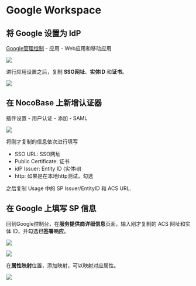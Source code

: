 # Google Workspace

## 将 Google 设置为 IdP

[Google管理控制](https://admin.google.com/) - 应用 - Web应用和移动应用

![](https://static-docs.nocobase.com/0812780b990a97a63c14ea8991959827.png)

进行应用设置之后，复制 **SSO网址**、**实体ID** 和**证书**。

![](https://static-docs.nocobase.com/aafd20a794730e85411c0c8f368637e0.png)

## 在 NocoBase 上新增认证器

插件设置 - 用户认证 - 添加 - SAML

![](https://static-docs.nocobase.com/5bc18c7952b8f15828e26bb07251a335.png)

将刚才复制的信息依次进行填写

- SSO URL: SSO网址
- Public Certificate: 证书
- idP Issuer: Entity ID (实体id)
- http: 如果是在本地http测试，勾选

之后复制 Usage 中的 SP Issuer/EntityID 和 ACS URL.

## 在 Google 上填写 SP 信息

回到Google控制台，在**服务提供商详细信息**页面，输入刚才复制的 ACS 网址和实体 ID，并勾选**已签署响应**。

![](https://static-docs.nocobase.com/1536268bf8df4a5ebc72384317172191.png)

![](https://static-docs.nocobase.com/c7de1f8b84c1335de110e5a7c96255c4.png)

在**属性映射**位置，添加映射，可以映射对应属性。

![](https://static-docs.nocobase.com/27180f2f46480c3fee3016df86d6fdb8.png)
